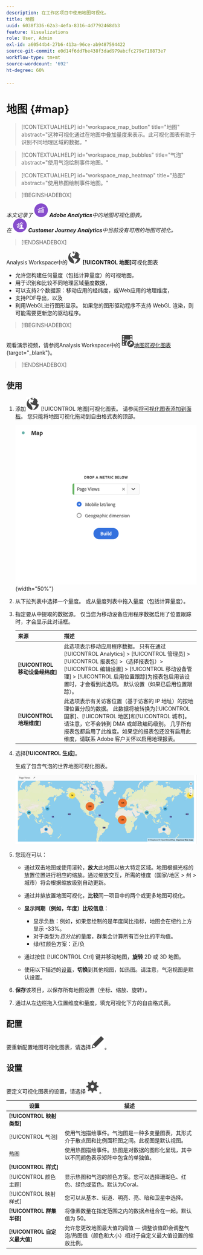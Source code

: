 ```yaml
---
description: 在工作区项目中使用地图可视化。
title: 地图
uuid: 6038f336-62a3-4efa-8316-4d7792468db3
feature: Visualizations
role: User, Admin
exl-id: a60544b4-27b6-413a-96ce-ab9487594422
source-git-commit: e0d14f6dd7be438f3dad979abcfc279e710873e7
workflow-type: tm+mt
source-wordcount: '692'
ht-degree: 60%

---
```


# 地图 {#map}

<!-- markdownlint-disable MD034 -->

<!-- markdownlint-disable MD034 -->

>[!CONTEXTUALHELP]
>id="workspace_map_button"
>title="地图"
>abstract="这种可视化通过在地图中叠加量度来表示。此可视化图表有助于识别不同地理区域的数据。"

<!-- markdownlint-enable MD034 -->

<!-- markdownlint-disable MD034 -->

>[!CONTEXTUALHELP]
>id="workspace_map_bubbles"
>title="气泡"
>abstract="使用气泡绘制事件地图。"

<!-- markdownlint-enable MD034 -->

<!-- markdownlint-disable MD034 -->

>[!CONTEXTUALHELP]
>id="workspace_map_heatmap"
>title="热图"
>abstract="使用热图绘制事件地图。"

<!-- markdownlint-enable MD034 -->


>[!BEGINSHADEBOX]

_本文记录了_ ![AdobeAnalytics](/help/assets/icons/AdobeAnalytics.svg) _**Adobe Analytics**&#x200B;中的地图可视化图表。_<br/>_在_ ![CustomerJourneyAnalytics](/help/assets/icons/CustomerJourneyAnalytics.svg) _**Customer Journey Analytics**&#x200B;中当前没有可用的地图可视化。_

>[!ENDSHADEBOX]



Analysis Workspace中的![Globe](/help/assets/icons/Globe.svg) **[!UICONTROL 地图]**&#x200B;可视化图表

* 允许您构建任何量度（包括计算量度）的可视地图，
* 用于识别和比较不同地理区域量度数据，
* 可以支持2个数据源：移动应用的经纬度，或Web应用的地理维度，
* 支持PDF导出，以及
* 利用WebGL进行图形显示。 如果您的图形驱动程序不支持 WebGL 渲染，则可能需要更新您的驱动程序。


>[!BEGINSHADEBOX]

观看演示视频，请参阅Analysis Workspace中的![VideoCheckedOut](/help/assets/icons/VideoCheckedOut.svg)[地图可视化图表](https://video.tv.adobe.com/v/23559/?quality=12){target="_blank"}。

>[!ENDSHADEBOX]


## 使用

1. 添加![地图](/help/assets/icons/Globe.svg) [!UICONTROL 地图]可视化图表。 请参阅[将可视化图表添加到面板](freeform-analysis-visualizations.md#add-visualizations-to-a-panel)。 您只能将地图可视化拖动到自由格式表的顶部。

   ![映射配置](assets/map-configuration.png){width="50%"}

1. 从下拉列表中选择一个量度。 或从量度列表中拖入量度（包括计算量度）。
1. 指定要从中提取的数据源。 仅当您为移动设备应用程序数据启用了位置跟踪时，才会显示此对话框。

   | 来源 | 描述 |
   | --- | --- |
   | **[!UICONTROL 移动设备经纬度]** | 此选项表示移动应用程序数据。 只有在通过 [!UICONTROL Analytics] > [!UICONTROL 管理员] > [!UICONTROL 报表包] >（选择报表包）> [!UICONTROL 编辑设置] > [!UICONTROL 移动设备管理] > [!UICONTROL 启用位置跟踪]为报表包启用该设置时，才会看到此选项。 默认设置（如果已启用位置跟踪）。 |
   | **[!UICONTROL 地理维度]** | 此选项表示有关访客位置（基于访客的 IP 地址）的按地理位置分段的数据。 此数据将被转换为[!UICONTROL 国家]、[!UICONTROL 地区]和[!UICONTROL 城市]。 请注意，它不会转到 DMA 或邮政编码级别。 几乎所有报表包都启用了此维度。如果您的报表包还没有启用此维度，请联系 Adobe 客户关怀以启用地理报表。 |

1. 选择&#x200B;**[!UICONTROL 生成]**。

   生成了包含气泡的世界地图可视化图表。

   ![](assets/bubble-world-view.png)

1. 您现在可以：

   * 通过双击地图或使用滚轮，**放大**&#x200B;此地图以放大特定区域。地图根据光标的放置位置进行相应的缩放。通过缩放交互，所需的维度（国家/地区 > 州 > 城市）将会根据缩放级别自动更新。
   * 通过并排放置地图可视化，**比较**&#x200B;同一项目中的两个或更多地图可视化。
   * **显示同期（例如，年度）比较信息**：

      * 显示负数：例如，如果您绘制的是年度同比指标，地图会在纽约上方显示 -33%。
      * 对于类型为&#x200B;*百分比*&#x200B;的量度，群集会计算所有百分比的平均值。
      * 绿/红颜色方案：正/负

   * 通过按住 [!UICONTROL Ctrl] 键并移动地图，**旋转** 2D 或 3D 地图。

   * 使用以下描述的[设置](/help/analyze/analysis-workspace/visualizations/map-visualization.md#section_5F89C620A6AA42BC8E0955478B3A427E)，**切换**&#x200B;到其他视图，如热图。请注意，气泡视图是默认设置。

1. **保存**&#x200B;该项目，以保存所有地图设置（坐标、缩放、旋转）。
1. 通过从左边栏拖入位置维度和量度，填充可视化下方的自由格式表。



## 配置

要重新配置地图可视化图表，请选择![编辑](/help/assets/icons/Edit.svg)。


## 设置

要定义可视化图表的设置，请选择![设置](/help/assets/icons/Setting.svg)。

| 设置 | 描述 |
|--- |--- |
| **[!UICONTROL 映射类型]** | |
| [!UICONTROL 气泡] | 使用气泡描绘事件。气泡图是一种多变量图表，其形式介于散点图和比例面积图之间。此视图是默认视图。 |
| 热图 | 使用热图描绘事件。热图是对数据的图形化呈现，其中以不同颜色表示矩阵中包含的单独值。 |
| **[!UICONTROL 样式]** | |
| [!UICONTROL 颜色主题] | 显示热图和气泡的颜色方案。您可以选择珊瑚色、红色、绿色或蓝色。默认为Coral。 |
| [!UICONTROL 映射样式] | 您可以从基本、街道、明亮、亮、暗和卫星中选择。 |
| **[!UICONTROL 群集半径]** | 将像素数量在指定范围之内的数据点组合在一起。默认值为 50。 |
| **[!UICONTROL 自定义最大值]** | 允许您更改地图最大值的阈值 — 调整该值即会调整气泡/热图值（颜色和大小）相对于自定义最大值设置的缩放比例。 |

<!--
## Build a time-parting heatmap

Here is a video on the topic:

>[!VIDEO](https://video.tv.adobe.com/v/26991/?quality=12)

-->

